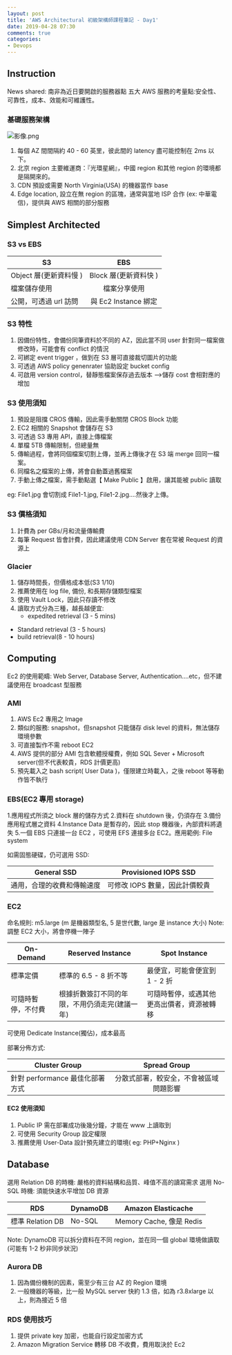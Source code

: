 ```yaml
---
layout: post
title: 'AWS Architectural 初級架構師課程筆記 - Day1'
date: 2019-04-28 07:30
comments: true
categories:
- Devops
---
```

## Instruction

News shared: 南非為近日要開啟的服務器點
五大 AWS 服務的考量點:安全性、可靠性，成本、效能和可維護性。

### 基礎服務架構
![影像.png](http://user-image.logdown.io/user/26132/blog/25104/post/7830415/E6niEwNT3qJnASi2nWAl_%E5%BD%B1%E5%83%8F.png)

1. 每個 AZ 間間隔約 40 - 60 英里，彼此間的 latency 盡可能控制在 2ms 以下。
2. 北京 region 主要維運商：『光環星網』，中國 region 和其他 region 的環境都是隔開來的。
3. CDN 預設或需要 North Virginia(USA) 的機器當作 base
4. Edge location, 設立在無 region 的區塊，通常與當地 ISP 合作 (ex: 中華電信)，提供與 AWS 相關的部分服務

## Simplest Architected

### S3 vs EBS 
| S3 | EBS |
| ------------ | :-----------: |
| Object 層(更新資料慢 )      |  Block 層(更新資料快 ) |
| 檔案儲存使用      |   檔案分享使用    |
| 公開，可透過 url 訪問  |    與 Ec2 Instance 綁定     |

### S3 特性
1. 因備份特性，會備份同筆資料於不同的 AZ，因此當不同 user 針對同一檔案做修改時，可能會有 conflict 的情況
2. 可綁定 event trigger ，做到在 S3 層可直接裁切圖片的功能
3. 可透過 AWS policy genenrater 協助設定 bucket config
4. 可啟用 version control，替靜態檔案保存過去版本 -->儲存 cost 會相對應的增加

### S3 使用須知
1. 預設是阻擋 CROS 傳輸，因此需手動關閉 CROS Block 功能
2. EC2 相關的 Snapshot 會儲存在 S3
3. 可透過 S3 專用 API，直接上傳檔案
4. 單檔 5TB 傳輸限制，但總量無
5. 傳輸過程，會將同個檔案切割上傳，並再上傳後才在 S3 端 merge 回同一檔案。
6. 同檔名之檔案的上傳，將會自動蓋過舊檔案
7. 手動上傳之檔案，需手動點選【 Make Public 】啟用，讓其能被 public 讀取


eg: File1.jpg 會切割成 File1-1.jpg, File1-2.jpg....然後才上傳。

### S3 價格須知
1. 計費為 per GBs/月和流量傳輸費
2. 每筆 Request 皆會計費，因此建議使用 CDN Server 套在常被 Request 的資源上

### Glacier 
1. 儲存時間長，但價格成本低(S3 1/10)
2. 推薦使用在 log file, 備份, 和長期存儲類型檔案
3. 使用 Vault Lock，因此只存讀不修改
4. 讀取方式分為三種，越長越便宜:
	- expedited retrieval (3 - 5 mins)
  - Standard retrieval (3 - 5 hours)
  - build retrieval(8 - 10 hours)
  
## Computing

Ec2 的使用範疇: Web Server, Database Server, Authentication....etc，但不建議使用在 broadcast 型服務

### AMI
1. AWS Ec2 專用之 Image
2. 類似的服務: snapshot，但snapshot 只能儲存 disk level 的資料，無法儲存環境參數
3. 可直接製作不需 reboot EC2
4. AWS 提供的部分 AMI 包含軟體授權費，例如 SQL Sever + Microsoft server(但不代表較貴，RDS 計價更高)
5. 預先載入之 bash script( User Data )，僅限建立時載入，之後 reboot 等等動作皆不執行

### EBS(EC2 專用 storage)
1.應用程式所須之 block 層的儲存方式
2.資料在 shutdown 後，仍須存在
3.備份應用程式層之資料
4.Instance Data 是暫存的，因此 stop 機器後，內部資料將遺失
5.一個 EBS 只連接一台 EC2 ，可使用 EFS 連接多台 EC2。應用範例: File system

如需固態硬碟，仍可選用 SSD:

| General SSD | Provisioned IOPS SSD |
| ------------ | :-----------: |
| 通用，合理的收費和傳輸速度 | 可修改 IOPS 數量，因此計價較貴 |

### EC2
命名規則: m5.large (m 是機器類型名, 5 是世代數, large 是 instance 大小)
Note: 調整 EC2 大小，將會停機一陣子

| On-Demand | Reserved Instance | Spot Instance |
| ------------ | -----------| ----------- |
| 標準定價      |  標準的 6.5 - 8 折不等 |  最便宜，可能會便宜到 1 - 2 折 |
| 可隨時暫停，不付費      |   根據折數簽訂不同的年限，不用仍須走完(建議一年)    |   可隨時暫停，或遇其他更高出價者，資源被轉移 |

可使用 Dedicate Instance(獨佔)，成本最高

部署分佈方式:

| Cluster Group | Spread Group |
| ------------ | :-----------: |
| 針對 performance 最佳化部署方式 | 分散式部署，較安全，不會被區域問題影響 |

#### EC2 使用須知
1. Public IP 需在部署成功後幾分鐘，才能在 www 上讀取到
2. 可使用 Security Group 設定權限
3. 推薦使用 User-Data 設計預先建立的環境( eg: PHP+Nginx )

## Database

選用 Relation DB 的時機: 嚴格的資料結構和品質、峰值不高的讀寫需求
選用 No-SQL 時機: 須能快速水平增加 DB 資源

| RDS | DynamoDB | Amazon Elasticache |
| ------------ | -----------| ----------- |
| 標準 Relation DB     |  No-SQL  |  Memory Cache, 像是 Redis |
Note: DynamoDB 可以拆分資料在不同 region，並在同一個 global 環境做讀取(可能有 1-2 秒非同步狀況)

### Aurora DB
1. 因為備份機制的因素，需至少有三台 AZ 的 Region 環境
2. 一般機器的等級，比一般 MySQL server 快約 1.3 倍，如為 r3.8xlarge 以上，則為接近 5 倍

### RDS 使用技巧
1. 提供 private key 加密，也能自行設定加密方式
2. Amazon Migration Service 轉移 DB 不收費，費用取決於 Ec2

